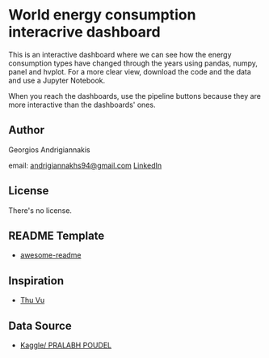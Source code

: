 # World energy consumption interacrive dashboard

This is an interactive dashboard where we can see how the energy consumption types have changed through the years using pandas, numpy, panel and hvplot. 
For a more clear view, download the code and the data and use a Jupyter Notebook.


When you reach the dashboards, use the pipeline buttons because they are more interactive than the dashboards' ones.
## Author

Georgios Andrigiannakis

 email: andrigiannakhs94@gmail.com
[LinkedIn](https://www.linkedin.com/in/georgios-andrigiannakis-9890a018a/)

## License

There's no license.


## README Template
* [awesome-readme](https://github.com/matiassingers/awesome-readme)

## Inspiration
* [Thu Vu](https://www.youtube.com/watch?v=uhxiXOTKzfs)

## Data Source
* [Kaggle/ PRALABH POUDEL](https://www.kaggle.com/datasets/pralabhpoudel/world-energy-consumption)
